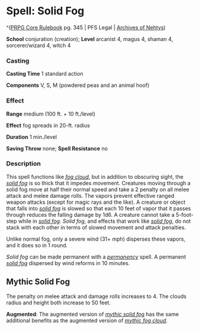 # Spell: Solid Fog

^([PRPG Core Rulebook][ss-solid-fog] pg. 345 | PFS Legal | [Archives of Nehtys][sn-solid-fog])

**School** conjuration (creation); **Level** arcanist 4, magus 4, shaman 4, sorcerer/wizard 4, witch 4

### Casting

**Casting Time** 1 standard action  

**Components** V, S, M (powdered peas and an animal hoof)

### Effect

**Range** medium (100 ft. + 10 ft./level)  

**Effect** fog spreads in 20-ft. radius  

**Duration** 1 min./level  

**Saving Throw** none; **Spell Resistance** no

### Description

This spell functions like _[fog cloud]_, but in addition to obscuring sight, the _[solid fog]_ is so thick that it impedes movement. Creatures moving through a solid fog move at half their normal speed and take a 2 penalty on all melee attack and melee damage rolls. The vapors prevent effective ranged weapon attacks (except for magic rays and the like). A creature or object that falls into _[solid fog]_ is slowed so that each 10 feet of vapor that it passes through reduces the falling damage by 1d6. A creature cannot take a 5-foot-step while in _[solid fog]_. _Solid fog_, and effects that work like _[solid fog]_, do not stack with each other in terms of slowed movement and attack penalties.  

Unlike normal fog, only a severe wind (31+ mph) disperses these vapors, and it does so in 1 round.  

_Solid fog_ can be made permanent with a _[permanency]_ spell. A permanent _[solid fog]_ dispersed by wind reforms in 10 minutes.

## Mythic Solid Fog

The penalty on melee attack and damage rolls increases to 4. The clouds radius and height both increase to 50 feet.  

**Augmented**: The augmented version of _[mythic solid fog]_ has the same additional benefits as the augmented version of _[mythic fog cloud]_.

[ss-solid-fog]: http://paizo.com/pathfinderRPG/v57
[sn-solid-fog]: http://www.archivesofnethys.com/SpellDisplay.aspx?ItemName=Solid%20Fog
[fog cloud]: http://www.archivesofnethys.com/SpellDisplay.aspx?ItemName=fog%20cloud
[permanency]: http://www.archivesofnethys.com/SpellDisplay.aspx?ItemName=permanency
[mythic solid fog]: http://www.archivesofnethys.com/SpellDisplay.aspx?ItemName=mythic%20solid%20fog
[solid fog]: http://www.archivesofnethys.com/SpellDisplay.aspx?ItemName=solid%20fog
[mythic fog cloud]: http://www.archivesofnethys.com/SpellDisplay.aspx?ItemName=mythic%20fog%20cloud